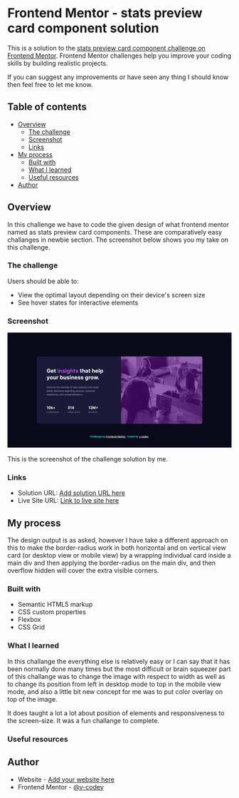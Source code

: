 # Frontend Mentor - stats preview card component solution

This is a solution to the [stats preview card component challenge on Frontend Mentor](https://www.frontendmentor.io/challenges/stats-preview-card-component-8JqbgoU62). Frontend Mentor challenges help you improve your coding skills by building realistic projects. 

If you can suggest any improvements or have seen any thing I should know then feel free to let me know.

## Table of contents

- [Overview](#overview)
  - [The challenge](#the-challenge)
  - [Screenshot](#screenshot)
  - [Links](#links)
- [My process](#my-process)
  - [Built with](#built-with)
  - [What I learned](#what-i-learned)
  - [Useful resources](#useful-resources)
- [Author](#author)



## Overview
  In this challenge we have to code the given design of what frontend mentor named as stats preview card components. These are comparatively easy challanges in newbie section. The screenshot below shows you my take on this challenge.

### The challenge

Users should be able to:

- View the optimal layout depending on their device's screen size
- See hover states for interactive elements

### Screenshot

![](/design/screenshot.jpg)

This is the screenshot of the challenge solution by me.
### Links

- Solution URL: [Add solution URL here](https://your-solution-url.com)
- Live Site URL: [Link to live site here](https://v-codey.github.io/FEM-stats-preview-card/)

## My process

The design output is as asked, however I have take a different approach on this to make the border-radius work in both horizontal and on vertical view card (or desktop view or mobile view) by a wrapping individual card inside a main div and then applying the border-radius on the main div, and then overflow hidden will cover the extra visible corners. 

### Built with

- Semantic HTML5 markup
- CSS custom properties
- Flexbox
- CSS Grid

### What I learned

In this challange the everything else is relatively easy or I can say that it has been normally done many times but the most difficult or brain squeezer part of this challange was to change the image with respect to width as well as to change its position from left in desktop mode to top in the mobile view mode, and also a little bit new concept for me was to put color overlay on top of the image.

It does taught a lot a lot about position of elements and responsiveness to the screen-size.
It was a fun challange to complete.



### Useful resources




## Author

- Website - [Add your website here](#)
- Frontend Mentor - [@v-codey](https://www.frontendmentor.io/profile/v-codey)



